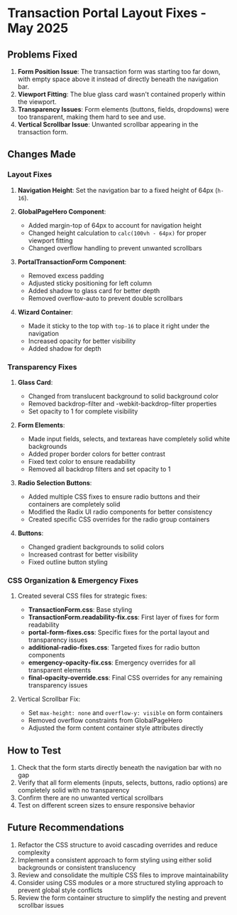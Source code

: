 # Transaction Portal Layout Fixes - May 2025

## Problems Fixed

1. **Form Position Issue**: The transaction form was starting too far down, with empty space above it instead of directly beneath the navigation bar.
2. **Viewport Fitting**: The blue glass card wasn't contained properly within the viewport.
3. **Transparency Issues**: Form elements (buttons, fields, dropdowns) were too transparent, making them hard to see and use.
4. **Vertical Scrollbar Issue**: Unwanted scrollbar appearing in the transaction form.

## Changes Made

### Layout Fixes

1. **Navigation Height**: Set the navigation bar to a fixed height of 64px (`h-16`).
2. **GlobalPageHero Component**: 
   - Added margin-top of 64px to account for navigation height
   - Changed height calculation to `calc(100vh - 64px)` for proper viewport fitting
   - Changed overflow handling to prevent unwanted scrollbars

3. **PortalTransactionForm Component**:
   - Removed excess padding
   - Adjusted sticky positioning for left column
   - Added shadow to glass card for better depth
   - Removed overflow-auto to prevent double scrollbars

4. **Wizard Container**:
   - Made it sticky to the top with `top-16` to place it right under the navigation
   - Increased opacity for better visibility
   - Added shadow for depth

### Transparency Fixes

1. **Glass Card**:
   - Changed from translucent background to solid background color
   - Removed backdrop-filter and -webkit-backdrop-filter properties
   - Set opacity to 1 for complete visibility

2. **Form Elements**:
   - Made input fields, selects, and textareas have completely solid white backgrounds
   - Added proper border colors for better contrast
   - Fixed text color to ensure readability
   - Removed all backdrop filters and set opacity to 1

3. **Radio Selection Buttons**:
   - Added multiple CSS fixes to ensure radio buttons and their containers are completely solid
   - Modified the Radix UI radio components for better consistency
   - Created specific CSS overrides for the radio group containers

4. **Buttons**:
   - Changed gradient backgrounds to solid colors
   - Increased contrast for better visibility
   - Fixed outline button styling

### CSS Organization & Emergency Fixes

1. Created several CSS files for strategic fixes:
   - **TransactionForm.css**: Base styling
   - **TransactionForm.readability-fix.css**: First layer of fixes for form readability
   - **portal-form-fixes.css**: Specific fixes for the portal layout and transparency issues
   - **additional-radio-fixes.css**: Targeted fixes for radio button components
   - **emergency-opacity-fix.css**: Emergency overrides for all transparent elements
   - **final-opacity-override.css**: Final CSS overrides for any remaining transparency issues

2. Vertical Scrollbar Fix:
   - Set `max-height: none` and `overflow-y: visible` on form containers
   - Removed overflow constraints from GlobalPageHero
   - Adjusted the form content container style attributes directly

## How to Test

1. Check that the form starts directly beneath the navigation bar with no gap
2. Verify that all form elements (inputs, selects, buttons, radio options) are completely solid with no transparency
3. Confirm there are no unwanted vertical scrollbars
4. Test on different screen sizes to ensure responsive behavior

## Future Recommendations

1. Refactor the CSS structure to avoid cascading overrides and reduce complexity
2. Implement a consistent approach to form styling using either solid backgrounds or consistent translucency
3. Review and consolidate the multiple CSS files to improve maintainability
4. Consider using CSS modules or a more structured styling approach to prevent global style conflicts
5. Review the form container structure to simplify the nesting and prevent scrollbar issues
